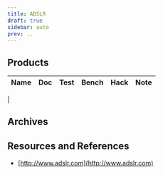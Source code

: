 ```yaml
---
title: ADSLR
draft: true
sidebar: auto
prev: ..
---
```


## Products

| Name                      | Doc | Test | Bench | Hack | Note |
|---------------------------|-----|------|-------|------|------|
| 

## Archives

## Resources and References

 * [http://www.adslr.com](http://www.adslr.com)

